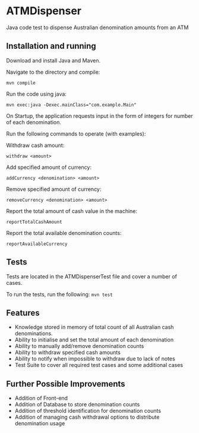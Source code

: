 # ATMDispenser
Java code test to dispense Australian denomination amounts from an ATM

## Installation and running

Download and install Java and Maven.

Navigate to the directory and compile:

`mvn compile`

Run the code using java:

`mvn exec:java -Dexec.mainClass="com.example.Main"`

On Startup, the application requests input in the form of integers for number of each denomination.

Run the following commands to operate (with examples):

Withdraw cash amount:

`withdraw <amount>`

Add specified amount of currency:

`addCurrency <denomination> <amount>`

Remove specified amount of currency:

`removeCurrency <denomination> <amount>`

Report the total amount of cash value in the machine:

`reportTotalCashAmount`

Report the total available denomination counts:

`reportAvailableCurrency`

## Tests

Tests are located in the ATMDispenserTest file and cover a number of cases.

To run the tests, run the following:
`mvn test`

## Features

- Knowledge stored in memory of total count of all Australian cash denominations.
- Ability to initialise and set the total amount of each denomination
- Ability to manually add/remove denomination counts
- Ability to withdraw specified cash amounts
- Ability to notify when impossible to withdraw due to lack of notes
- Test Suite to cover all required test cases and some additional cases

## Further Possible Improvements

- Addition of Front-end
- Addition of Database to store denomination counts
- Addition of threshold identification for denomination counts
- Addition of managing cash withdrawal options to distribute denomination usage